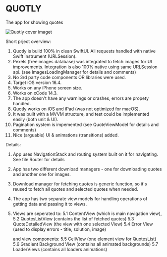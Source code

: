# QUOTLY
The app for showing quotes

<img src="[/path/to/img.jpg](https://raw.githubusercontent.com/amolon615/quoteOfTheDay/main/github_cover.png)" alt="Quotly cover imaget" title="Quotly Cover">


Short prject overview:
1. Quotly is build 100% in clean SwiftUI. All requests handled with native Swift instrument (URLSession).
2. Pexels (free images database) was integrated to fetch images for UI improvements. Integration is also 100% native using same URLSession api. (see ImagesLoadingManager for details and comments)
3. No 3rd party code components OR libraries were used.
4. Target iOS version 16.4.
5. Works on any iPhone screen size.
6. Works on xCode 14.3.
7. The app doesn't have any warnings or crashes, errors are propety handled.
8. Quotly works on iOS and iPad (was not optimized for macOS).
9. It was built with a MVVM structure, and test could be implemented easily (both unit & UI).
10. Pagination system is impemented (see QuoteViewModel for details and comments) 
11. Nice (arguable) UI & animations (transitions) added.


Details:
1. App uses NavigationStack and routing system built on it for navigating. See file Router for details
2. App has two different download managers - one for downloading quotes and another one for images.
3. Download manager for fetching quotes is generic function, so it's reused to fetch all quotes and selected quotes when needed.
4. The app has two separate view models for handling operations of getting data and passing it to views.
5. Views are seperated to:
   5.1 ContentView (which is main navigation view), 
   5.2 QuotesListView (contains the list of fetched quotes)
   5.3 QuoteDetailedView (the view with one selected View)
   5.4 Error View (used to display errors - title, solution, image)
   
   and view components: 
   5.5 CellView (one element view for QuotesList)
   5.6 Gradient Background View (contains all animated backgrounds)
   5.7 LoaderViews (contains all loaders animations)




    
